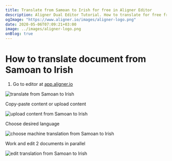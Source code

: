 ```yaml
---
title: Translate from Samoan to Irish for free in Aligner Editor
description: Aligner Dual Editor Tutorial. How to translate for free from Samoan to Irish. Aligner is multilingual document management platform. 
ogImage: "https://www.aligner.io/images/aligner-logo.png"
date: 2020-05-06T07:09:21+03:00
image: ../images/aligner-logo.png
onBlog: true
---
```


# How to translate document from Samoan to Irish

1. Go to editor at [app.aligner.io](https://app.aligner.io "Aligner App web page")

![translate from Samoan to Irish](../aligner-blank-editor.png "translate from Samoan to Irish")

Copy-paste content or upload content

![upload content from Samoan to Irish](../aligner-uploaded-document.png "upload content from Samoan to Irish")

Choose desired language

![choose machine translation from Samoan to Irish](../aligner-language-dropdown.png "choose machine translation from Samoan to Irish")

Work and edit 2 documents in parallel

![edit translation from Samoan to Irish](../aligner-double-sitded-editor.png "edit translation from Samoan to Irish")

